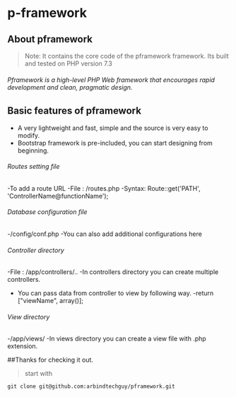 # p-framework

## About pframework
> Note: It contains the core code of the pframework framework. Its built and tested on PHP version 7.3
###### Pframework is a high-level PHP Web framework that encourages rapid development and clean, pragmatic design.


## Basic features of pframework
- A very lightweight and fast, simple and the source is very easy to modify.
- Bootstrap framework is pre-included, you can start designing from beginning.


###### Routes setting file
-To add a route URL
-File : /routes.php
-Syntax: Route::get('PATH', 'ControllerName@functionName');

###### Database configuration file
-/config/conf.php
-You can also add additional configurations here

###### Controller directory
-File : /app/controllers/..
-In controllers directory you can create multiple controllers.
- You can pass data from controller to view by following way.
-return ["viewName", array()];

###### View directory
-/app/views/
-In views directory you can create a view file with .php extension.

##Thanks for checking it out.

>start with
```
git clone git@github.com:arbindtechguy/pframework.git
```
